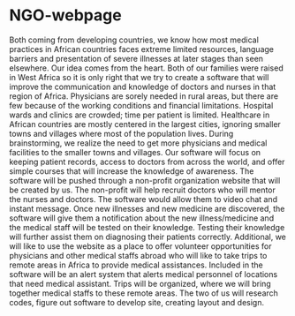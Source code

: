 # NGO-webpage
Both coming from developing countries, we know how most medical practices in African countries faces extreme limited resources, language barriers and presentation of severe illnesses at later stages than seen elsewhere.  Our idea comes from the heart. Both of our families were raised in West Africa so it is only right that we try to create a software that will improve the communication and knowledge of doctors and nurses in that region of Africa. Physicians are sorely needed in rural areas, but there are few because of the working conditions and financial limitations. Hospital wards and clinics are crowded; time per patient is limited. Healthcare in African countries are mostly centered in the largest cities, ignoring smaller towns and villages where most of the population lives.  During brainstorming, we realize the need to get more physicians and medical facilities to the smaller towns and villages.
Our software will focus on keeping patient records, access to doctors from across the world, and offer simple courses that will increase the knowledge of awareness. The software will be pushed through a non-profit organization website that will be created by us. The non-profit will help recruit doctors who will mentor the nurses and doctors. The software would allow them to video chat and instant message. Once new illnesses and new medicine are discovered, the software will give them a notification about the new illness/medicine and the medical staff will be tested on their knowledge. Testing their knowledge will further assist them on diagnosing their patients correctly. Additional, we will like to use the website as a place to offer volunteer opportunities for physicians and other medical staffs abroad who will like to take trips to remote areas in Africa to provide medical assistances. Included in the software will be an alert system that alerts medical personnel of locations that need medical assistant.  Trips will be organized, where we will bring together medical staffs to these remote areas.
The two of us will research codes, figure out software to develop site, creating layout and design. 
